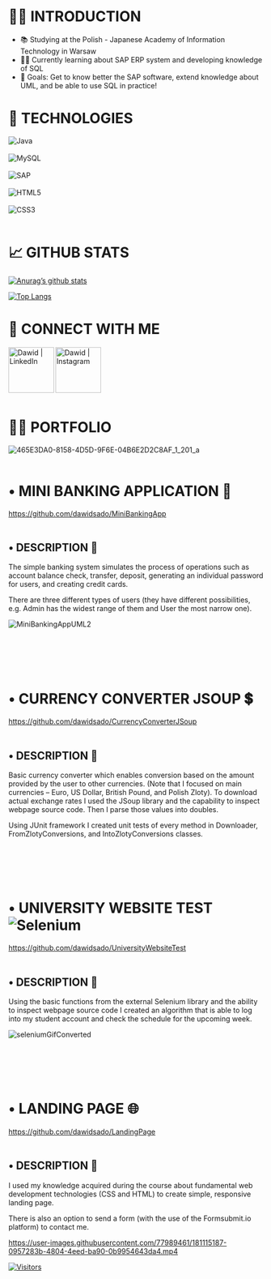 # 🙋‍♂️ INTRODUCTION

- 📚 Studying at the Polish - Japanese Academy of Information Technology in Warsaw
- 💁‍♂️ Currently learning about SAP ERP system and developing knowledge of SQL
- 💫 Goals: Get to know better the SAP software, extend knowledge about UML, and be able to use SQL in practice!



# 🚀 TECHNOLOGIES

![Java](https://img.shields.io/badge/java-%23ED8B00.svg?style=for-the-badge&logo=java&logoColor=white)
<br></br>
![MySQL](https://img.shields.io/badge/mysql-%2300f.svg?style=for-the-badge&logo=mysql&logoColor=white)
<br></br>
![SAP](https://img.shields.io/badge/SAP-0FAAFF?style=for-the-badge&logo=sap&logoColor=white)
<br></br>
![HTML5](https://img.shields.io/badge/html5-%23E34F26.svg?style=for-the-badge&logo=html5&logoColor=white) 
<br></br>
![CSS3](https://img.shields.io/badge/css3-%231572B6.svg?style=for-the-badge&logo=css3&logoColor=white)
<br></br>

#  📈 GITHUB STATS

[![Anurag’s github stats](https://github-readme-stats.vercel.app/api?username=dawidsado)](https://github.com/dawidsado)

[![Top Langs](https://github-readme-stats.vercel.app/api/top-langs/?username=dawidsado&layout=compact)](https://github.com/dawidsado)

#  🤝 CONNECT WITH ME

<a href="https://www.linkedin.com/in/dawid-sadownik-429468236/"><img align="left" src="https://raw.githubusercontent.com/yushi1007/yushi1007/main/images/linkedin.svg" alt="Dawid | LinkedIn" width="90px"/></a>

<a href="https://instagram.com/dawidsado_"><img align="left" src="https://raw.githubusercontent.com/yushi1007/yushi1007/main/images/instagram.svg" alt="Dawid | Instagram" width="90px"/></a>

<br></br>
<br></br>
<br></br>

# 👨‍💻 PORTFOLIO

![465E3DA0-8158-4D5D-9F6E-04B6E2D2C8AF_1_201_a](https://user-images.githubusercontent.com/77989461/180871634-edc13df4-ce69-4bb8-824a-8b57463abb69.jpeg)
<br></br>

# •	MINI BANKING APPLICATION 🏧
https://github.com/dawidsado/MiniBankingApp
<br></br>

## •	DESCRIPTION 📌

The simple banking system simulates the process of operations such as account balance check, transfer, deposit, generating an individual password for users, and creating credit cards.

There are three different types of users (they have different possibilities, e.g. Admin has the widest range of them and User the most narrow one).
<!-- Based on excercise from programming classes in second semester -->

![MiniBankingAppUML2](https://user-images.githubusercontent.com/77989461/180860809-ee2aecef-7e49-4e80-8312-557764117844.png)

<br></br>
<br></br>

# •  CURRENCY CONVERTER JSOUP 💲
https://github.com/dawidsado/CurrencyConverterJSoup
<br></br>

## •	DESCRIPTION 📌

Basic currency converter which enables conversion based on the amount provided by the user to other currencies. (Note that I focused on main currencies – Euro, US Dollar, British Pound, and Polish Zloty). 
To download actual exchange rates I used the JSoup library and the capability to inspect webpage source code.
Then I parse those values into doubles.

Using JUnit framework I created unit tests of every method in Downloader, FromZlotyConversions, and IntoZlotyConversions classes.

<br></br>
<br></br>

# •	UNIVERSITY WEBSITE TEST ![Selenium](https://img.shields.io/badge/-selenium-%43B02A?style=for-the-badge&logo=selenium&logoColor=white)
https://github.com/dawidsado/UniversityWebsiteTest
<br></br>

## •	DESCRIPTION 📌

Using the basic functions from the external Selenium library and the ability to inspect webpage source code I created an algorithm that is able to log into my student account and check the schedule for the upcoming week.

![seleniumGifConverted](https://user-images.githubusercontent.com/77989461/181012007-c1d5ecdf-d047-4628-9f98-81511b4b439a.gif)

<br></br>
<br></br>

# •	LANDING PAGE 🌐
https://github.com/dawidsado/LandingPage
<br></br>

## •	DESCRIPTION 📌

I used my knowledge acquired during the course about fundamental web development technologies (CSS and HTML) to create simple, responsive landing page.

There is also an option to send a form (with the use of the Formsubmit.io platform) to contact me.

https://user-images.githubusercontent.com/77989461/181115187-0957283b-4804-4eed-ba90-0b9954643da4.mp4

[![Visitors](https://visitor-badge.glitch.me/badge?page_id=dawidsadownik.dawidsadownik)](http://dawidsadownik.pl/)
